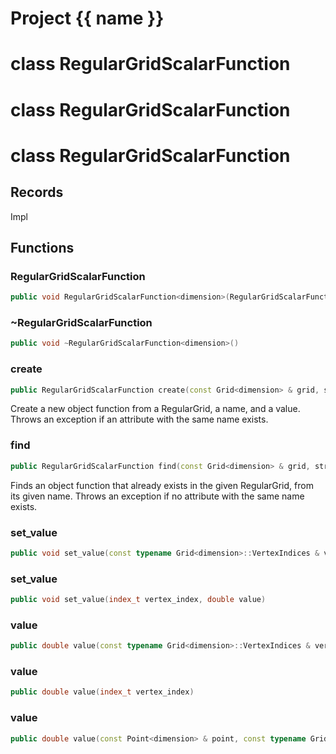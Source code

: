 <script setup>
import {useRoute} from 'vitepress'
const {path} = useRoute()
const tokens = path.split('/')
const words = tokens[2].split('-');
for (let i = 0; i < words.length; i++) {
    words[i] = words[i].charAt(0).toUpperCase() + words[i].slice(1);
    words[i] = words[i].replace('geode', 'Geode')
}
const name = words.join('-');
</script>
# Project {{ name }}

# class RegularGridScalarFunction

# class RegularGridScalarFunction

# class RegularGridScalarFunction


## Records

Impl



## Functions

### RegularGridScalarFunction

```cpp
public void RegularGridScalarFunction<dimension>(RegularGridScalarFunction<dimension> && other)
```


### ~RegularGridScalarFunction

```cpp
public void ~RegularGridScalarFunction<dimension>()
```


### create

```cpp
public RegularGridScalarFunction create(const Grid<dimension> & grid, string_view function_name, double value)
```


 Create a new object function from a RegularGrid, a name, and a value. Throws an exception if an attribute with the same name exists.

### find

```cpp
public RegularGridScalarFunction find(const Grid<dimension> & grid, string_view function_name)
```


 Finds an object function that already exists in the given RegularGrid, from its given name. Throws an exception if no attribute with the same name exists.

### set_value

```cpp
public void set_value(const typename Grid<dimension>::VertexIndices & vertex_index, double value)
```


### set_value

```cpp
public void set_value(index_t vertex_index, double value)
```


### value

```cpp
public double value(const typename Grid<dimension>::VertexIndices & vertex_index)
```


### value

```cpp
public double value(index_t vertex_index)
```


### value

```cpp
public double value(const Point<dimension> & point, const typename Grid<dimension>::CellIndices & grid_cell_indices)
```




